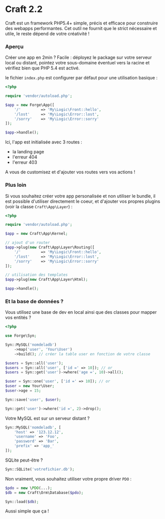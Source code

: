 # Craft 2.2

Craft est un framework PHP5.4+ simple, précis et efficace pour construire des webapps performantes.
Cet outil ne fournit que le strict nécessaire et utile, le reste dépend de votre créativité !

### Aperçu

Créer une app en 2min ? Facile : déployez le package sur votre serveur local ou distant,
pointez votre sous-domaine éventuel vers la racine et vérifiez bien que PHP 5.4 est activé.

le fichier `index.php` est configurer par défaut pour une utilisation basique :

```php
<?php

require 'vendor/autoload.php';

$app = new Forge\App([
    '/'         => 'My\Logic\Front::hello',
    '/lost'     => 'My\Logic\Error::lost',
    '/sorry'    => 'My\Logic\Error::sorry'
]);

$app->handle();
```

Ici, l'app est initialisée avec 3 routes :
- la landing page
- l'erreur 404
- l'erreur 403

A vous de customisez et d'ajouter vos routes vers vos actions !


### Plus loin

Si vous souhaitez créer votre app personalisée et non utiliser le bundle,
il est possible d'utiliser directement le coeur, et d'ajouter vos propres plugins (voir la classe `Craft\App\Layer`) :

```php
<?php

require 'vendor/autoload.php';

$app = new Craft\App\Kernel;

// ajout d'un router
$app->plug(new Craft\App\Layer\Routing([
    '/'         => 'My\Logic\Front::hello',
    '/lost'     => 'My\Logic\Error::lost',
    '/sorry'    => 'My\Logic\Error::sorry'
]);

// utilisation des templates
$app->plug(new Craft\App\Layer\Html);

$app->handle();
```


### Et la base de données ?

Vous utilisez une base de dev en local ainsi que des classes pour mapper vos entités ?

```php
<?php

use Forge\Syn;

Syn::MySQL('nomdeladb')
    ->map('user', 'Your\User')
    ->build(); // créer la table user en fonction de votre classe

$users = Syn::all('user');
$users = Syn::all('user', ['id =' => 10]); // or
$users = Syn::get('user')->where('age =', 10)->all();

$user = Syn::one('user', ['id =' => 10]); // or
$user = new Your\User;
$user->age = 15;

Syn::save('user', $user);

Syn::get('user')->where('id =', 2)->drop();
```

Votre MySQL est sur un serveur distant ?

```php
Syn::MySQL('nomdeladb', [
    'host' => '123.12.12',
    'username' => 'Foo',
    'password' => 'Bar',
    'prefix' => 'app_'
]);
```

SQLite peut-être ?

```php
Syn::SQLite('votrefichier.db');
```

Non vraiment, vous souhaitez utiliser votre propre driver `PDO` :

```php
$pdo = new \PDO(...);
$db = new Craft\Orm\Database($pdo);

Syn::load($db);
```

Aussi simple que ça !